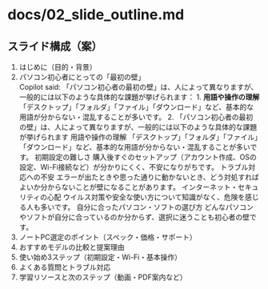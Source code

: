 # docs/02_slide_outline.md

## スライド構成（案）

1. はじめに（目的・背景）
2. パソコン初心者にとっての「最初の壁」<br>
  Copilot said: 「パソコン初心者の最初の壁」は、人によって異なりますが、一般的には以下のような具体的な課題が挙げられます： 1. **用語や操作の理解** 「デスクトップ」「フォルダ」「ファイル」「ダウンロード」など、基本的な用語が分からない・混乱することが多いです。 2.
「パソコン初心者の最初の壁」は、人によって異なりますが、一般的には以下のような具体的な課題が挙げられます
用語や操作の理解
「デスクトップ」「フォルダ」「ファイル」「ダウンロード」など、基本的な用語が分からない・混乱することが多いです。
初期設定の難しさ
購入後すぐのセットアップ（アカウント作成、OSの設定、Wi-Fi接続など）が分かりにくく、不安になりがちです。
トラブル対応への不安
エラーが出たときや思った通りに動かないとき、どう対処すればよいか分からないことが壁になることがあります。
インターネット・セキュリティの心配
ウイルス対策や安全な使い方について知識がなく、危険を感じる人も多いです。
自分に合ったパソコン・ソフトの選び方
どんなパソコンやソフトが自分に合っているのか分からず、選択に迷うことも初心者の壁です。
3. ノートPC選定のポイント（スペック・価格・サポート）
4. おすすめモデルの比較と提案理由
5. 使い始め3ステップ（初期設定・Wi-Fi・基本操作）
6. よくある質問とトラブル対応
7. 学習リソースと次のステップ（動画・PDF案内など）
